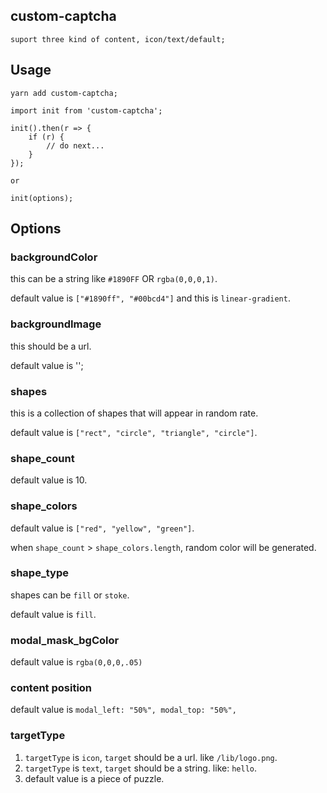 ## custom-captcha

    suport three kind of content, icon/text/default;

## Usage

    yarn add custom-captcha;

    import init from 'custom-captcha';

    init().then(r => {
        if (r) {
            // do next...
        }
    });

    or

    init(options);

## Options

### backgroundColor

this can be a string like `#1890FF` OR `rgba(0,0,0,1)`.

default value is `["#1890ff", "#00bcd4"]` and this is `linear-gradient`.

### backgroundImage

this should be a url.

default value is '';

### shapes

this is a collection of shapes that will appear in random rate.

default value is `["rect", "circle", "triangle", "circle"]`.

### shape_count

default value is 10.

### shape_colors

default value is `["red", "yellow", "green"]`.

when `shape_count` > `shape_colors.length`, random color will be generated.

### shape_type

shapes can be `fill` or `stoke`.

default value is `fill`.

### modal_mask_bgColor

default value is `rgba(0,0,0,.05)`

### content position

default value is `modal_left: "50%", modal_top: "50%",`

### targetType

1. `targetType` is `icon`, `target` should be a url. like `/lib/logo.png`.
2. `targetType` is `text`, `target` should be a string. like: `hello`.
3. default value is a piece of puzzle.
